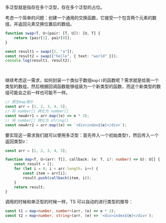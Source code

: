 多泛型就是指存在多个泛型，存在多个泛型的占位。

考虑一个简单的问题：创建一个通用的交换函数，它接受一个包含两个元素的数组，并返回元素交换位置后的数组。

```typescript
function swap<T, U>(pair: [T, U]): [U, T] {
    return [pair[1], pair[0]];
}

const result1 = swap([2, "a"]);
const result2 = swap(["hello", { text: "world" }]);
console.log(result1, result2);
```

<br />

继续考虑这一需求，如何封装一个类似于数组`map()`的函数呢？需求就是给我一个类型的数组，然后根据回调函数能够组装为一个新类型的函数，而这个新类型的数组可能会之前一样也可能不一样。

```typescript
// 原生map演示
const arr = [1, 2, 3, 4, 5];
// 将 number[] 转化为 number[]
const newArr1 = arr.map((e) => e * 2);
// 将 number[] 转化为 string[]
const newArr2 = arr.map((e) => `<div>index${e}</div>`);
```

要实现这一需求我们就可以使用多泛型：首先传入一个初始类型`T`，然后传入一个返回类型`U`：

```typescript
const arr = [1, 2, 3, 4, 5];

function map<T, U>(arr: T[], callback: (e: T, i?: number) => U): U[] {
    const result = [];
    for (let i = 0; i < arr.length; i++) {
        const item = arr[i];
        result.push(callback(item, i));
    }
    return result;
}
```

调用的时候和单泛型的时候一样，TS 可以自动的进行类型的推导：

```typescript
const t1 = map<number, number>(arr, (e) => e * 2);
const t2 = map<number, string>(arr, (e) => `<div>index${e}</div>`);
```

